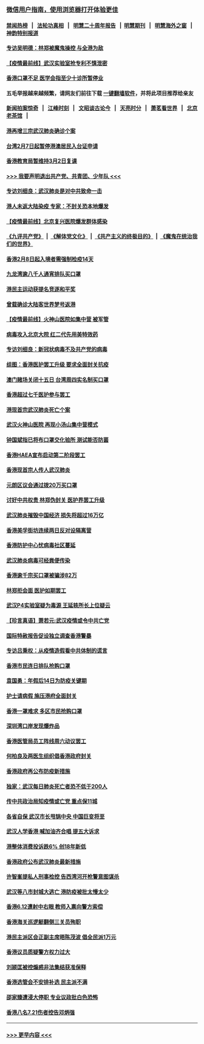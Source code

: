 ### [微信用户指南，使用浏览器打开体验更佳](https://github.com/gfw-breaker/banned-news1/blob/master/indexes/wechat-guide.md?t=0)
#### [禁闻热榜](热点新闻.md?t=0)  &nbsp;&nbsp;|&nbsp;&nbsp; [法轮功真相](https://github.com/gfw-breaker/truth/blob/master/README.md?t=0) &nbsp;&nbsp;|&nbsp;&nbsp; [明慧二十周年报告](https://github.com/gfw-breaker/mh-reports/blob/master/README.md?t=0) &nbsp;&nbsp;|&nbsp;&nbsp;[明慧期刊](https://github.com/gfw-breaker/mh-qikan) &nbsp;&nbsp;|&nbsp;&nbsp; [明慧海外之窗](https://github.com/gfw-breaker/mh-news/blob/master/README.md?t=0) &nbsp;&nbsp;|&nbsp;&nbsp; [神韵特别报道](https://github.com/gfw-breaker/mh-news/blob/master/shenyun.md?t=0)
#### [专访吴明德：林郑被魔鬼操控 与全港为敌](../pages/nsc415/n11852734.md?t=02080744) 
#### [【疫情最前线】武汉实验室抢专利不慎泄密](../pages/nsc415/n11850310.md?t=02080744) 
#### [香港口罩不足 医学会指至少十诊所暂停业](../pages/nsc415/n11850301.md?t=02080744) 
#### 五毛举报越来越频繁，请网友们前往下载 [一键翻墙软件](https://github.com/gfw-breaker/ssr-accounts)，并将此项目推荐给亲友
#### [新闻拍案惊奇](https://github.com/gfw-breaker/banned-news1/blob/master/pages/link4.md) &nbsp;&nbsp;|&nbsp;&nbsp; [江峰时刻](https://github.com/gfw-breaker/banned-news1/blob/master/pages/link4.md) &nbsp;&nbsp;|&nbsp;&nbsp; [文昭谈古论今](https://github.com/gfw-breaker/banned-news1/blob/master/pages/link4.md) &nbsp;&nbsp;|&nbsp;&nbsp; [天亮时分](https://github.com/gfw-breaker/banned-news1/blob/master/pages/link4.md) &nbsp;&nbsp;|&nbsp;&nbsp; [萧茗看世界](https://github.com/gfw-breaker/banned-news1/blob/master/pages/link4.md) &nbsp;&nbsp;|&nbsp;&nbsp; [北京老茶馆](https://github.com/gfw-breaker/banned-news1/blob/master/pages/link4.md) &nbsp;&nbsp;|&nbsp;&nbsp; 
#### [港再增三宗武汉肺炎确诊个案](../pages/nsc415/n11850328.md?t=02080744) 
#### [台湾2月7日起暂停港澳居民入台证申请](../pages/nsc415/n11850304.md?t=02080744) 
#### [香港教育局暂维持3月2日复课](../pages/nsc415/n11850260.md?t=02080744) 
#### [>>> 我要声明退出共产党、共青团、少年队 <<<](https://github.com/begood0513/goodnews/blob/master/quit/letter.md) 
#### [专访刘细良：武汉肺炎是对中共致命一击](../pages/nsc415/n11849934.md?t=02080744) 
#### [港人未返大陆染疫 专家：不封关恐本地爆发](../pages/nsc415/n11848021.md?t=02080744) 
#### [【疫情最前线】北京复兴医院爆发群体感染](../pages/nsc415/n11847626.md?t=02080744) 
#### [《九评共产党》](https://github.com/begood0513/9ping.md/blob/master/README.md) &nbsp;|&nbsp; [《解体党文化》](../../../../jtdwh.md/blob/master/README.md)  &nbsp;|&nbsp; [《共产主义的终极目的》](../../../../gczydzjmd.md/blob/master/README.md) &nbsp;|&nbsp; [《魔鬼在统治我们的世界》](../../../../mgztzwmdsj.md/blob/master/README.md) 
#### [香港2月8日起入境者需强制检疫14天](../pages/nsc415/n11847658.md?t=02080744) 
#### [九龙湾逾八千人通宵排队买口罩](../pages/nsc415/n11847647.md?t=02080744) 
#### [港民主运动获提名竞逐和平奖](../pages/nsc415/n11847633.md?t=02080744) 
#### [曾载确诊大陆客世界梦号返港](../pages/nsc415/n11847608.md?t=02080744) 
#### [【疫情最前线】火神山医院如集中营 被军管](../pages/nsc415/n11847524.md?t=02080744) 
#### [病毒攻入北京大院 红二代先用美特效药](../pages/nsc415/n11847427.md?t=02080744) 
#### [专访刘细良：新冠状病毒不及共产党的病毒](../pages/nsc415/n11847164.md?t=02080744) 
#### [组图：香港医护罢工升级 要求全面封关抗疫](../pages/nsc415/n11844107.md?t=02080744) 
#### [澳门赌场关闭十五日 台湾周四实名制买口罩](../pages/nsc415/n11845083.md?t=02080744) 
#### [香港超过七千医护参与罢工](../pages/nsc415/n11845051.md?t=02080744) 
#### [港现首宗武汉肺炎死亡个案](../pages/nsc415/n11844998.md?t=02080744) 
#### [武汉火神山医院 再现小汤山集中营模式](../pages/nsc415/n11844763.md?t=02080744) 
#### [钟国斌指已将布口罩交化验所 测试能否防菌](../pages/nsc415/n11842783.md?t=02080744) 
#### [香港HAEA宣布启动第二阶段罢工](../pages/nsc415/n11842723.md?t=02080744) 
#### [香港现首宗人传人武汉肺炎](../pages/nsc415/n11842766.md?t=02080744) 
#### [元朗区议会通过拨20万买口罩](../pages/nsc415/n11842754.md?t=02080744) 
#### [讨好中共权贵 林郑伪封关 医护界罢工升级](../pages/nsc415/n11842359.md?t=02080744) 
#### [武汉肺炎摧毁中国经济 损失将超过16万亿](../pages/nsc415/n11839723.md?t=02080744) 
#### [香港美孚街坊连续两日反对设隔离营](../pages/nsc415/n11839962.md?t=02080744) 
#### [香港防护中心忧病毒社区蔓延](../pages/nsc415/n11839933.md?t=02080744) 
#### [武汉肺炎病毒可经粪便传染](../pages/nsc415/n11839939.md?t=02080744) 
#### [香港逾千宗买口罩被骗涉82万](../pages/nsc415/n11839914.md?t=02080744) 
#### [林郑拒会面 医护如期罢工](../pages/nsc415/n11839892.md?t=02080744) 
#### [武汉P4实验室疑为毒源 王延轶所长上位疑云](../pages/nsc415/n11835543.md?t=02080744) 
#### [【珍言真语】萧若元:武汉疫情或令中共亡党](../pages/nsc415/n11829394.md?t=02080744) 
#### [国际特赦报告促设独立调查香港警暴](../pages/nsc415/n11833845.md?t=02080744) 
#### [专访吕秉权：从疫情造假看中共体制的谎言](../pages/nsc415/n11833813.md?t=02080744) 
#### [香港市民连日排队抢购口罩](../pages/nsc415/n11833794.md?t=02080744) 
#### [袁国勇：年假后14日为防疫关键期](../pages/nsc415/n11831088.md?t=02080744) 
#### [护士请病假 施压港府全面封关](../pages/nsc415/n11831030.md?t=02080744) 
#### [香港一罩难求 多区市民抢购口罩](../pages/nsc415/n11831002.md?t=02080744) 
#### [深圳湾口岸发现爆炸品](../pages/nsc415/n11828802.md?t=02080744) 
#### [香港医管局员工阵线周六动议罢工](../pages/nsc415/n11828762.md?t=02080744) 
#### [何柏良及两医生组织倡香港政府封关](../pages/nsc415/n11828749.md?t=02080744) 
#### [香港政府再公布防疫新措施](../pages/nsc415/n11828716.md?t=02080744) 
#### [独家：武汉每日肺炎死亡者恐不低于200人](../pages/nsc415/n11828240.md?t=02080744) 
#### [传中共政治局知疫情或亡党 重点保11城](../pages/nsc415/n11828145.md?t=02080744) 
#### [各省自保 武汉市长甩锅中央 中国巨变将至](../pages/nsc415/n11828021.md?t=02080744) 
#### [武汉人学香港 喊加油齐合唱 提五大诉求](../pages/nsc415/n11827046.md?t=02080744) 
#### [港整体消费投诉跌6% 创18年新低](../pages/nsc415/n11817280.md?t=02080744) 
#### [香港政府公布武汉肺炎最新措施](../pages/nsc415/n11817152.md?t=02080744) 
#### [许智峯提私人刑事检控 告西湾河开枪警意图谋杀](../pages/nsc415/n11817132.md?t=02080744) 
#### [武汉等八市封城大逃亡 港防疫被批太慢太少](../pages/nsc415/n11817058.md?t=02080744) 
#### [香港6.12遭射中右眼 教师入禀向警方索偿](../pages/nsc415/n11814678.md?t=02080744) 
#### [香港海关巡逻艇翻侧三关员殉职](../pages/nsc415/n11814604.md?t=02080744) 
#### [港民主派区会正副主席晤陈茂波 倡全民派1万元](../pages/nsc415/n11814582.md?t=02080744) 
#### [香港议员质疑警方权力过大](../pages/nsc415/n11814560.md?t=02080744) 
#### [刘颕匡被控煽惑非法集结获准保释](../pages/nsc415/n11811727.md?t=02080744) 
#### [香港选管会不安排补选 民主派不满](../pages/nsc415/n11811691.md?t=02080744) 
#### [邵家臻遭浸大停职 专业议政批白色恐怖](../pages/nsc415/n11811670.md?t=02080744) 
#### [香港八名7.21伤者控告邓炳强](../pages/nsc415/n11811623.md?t=02080744) 

----
#### [ >>> 更早内容 <<< ](../indexes/nsc415-earlier.md)

